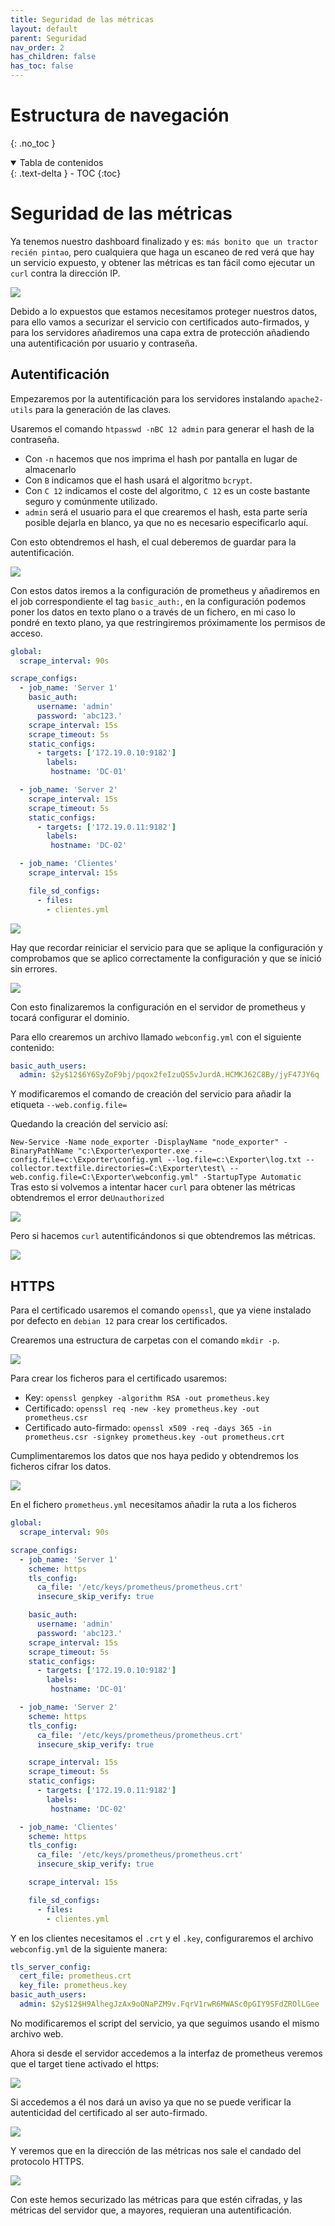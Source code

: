 ```yaml
---
title: Seguridad de las métricas
layout: default
parent: Seguridad
nav_order: 2
has_children: false
has_toc: false
---
```


# Estructura de navegación
{: .no_toc }

<details open markdown="block">
  <summary>
    Tabla de contenidos
  </summary>
  {: .text-delta }
- TOC
{:toc}
</details>

# Seguridad de las métricas

Ya tenemos nuestro dashboard finalizado y es: `más bonito que un tractor recién pintao`, pero cualquiera que haga un escaneo de red verá que hay un servicio expuesto, y obtener las métricas es tan fácil como ejecutar un `curl` contra la dirección IP.

<img src="https://raw.githubusercontent.com/IagoLB/iagolb.github.io/main/images/231.png" />

Debido a lo expuestos que estamos necesitamos proteger nuestros datos, para ello vamos a securizar el servicio con certificados auto-firmados, y para los servidores añadiremos una capa extra de protección añadiendo una autentificación por usuario y contraseña.

## Autentificación

Empezaremos por la autentificación para los servidores instalando `apache2-utils` para la generación de las claves.

Usaremos el comando `htpasswd -nBC 12 admin` para generar el hash de la contraseña.

- Con `-n` hacemos que nos imprima el hash por pantalla en lugar de almacenarlo
- Con `B` indicamos que el hash usará el algoritmo `bcrypt`.
- Con `C 12` indicamos el coste del algoritmo, `C 12` es un coste bastante seguro y comúnmente utilizado.
- `admin` será el usuario para el que crearemos el hash, esta parte sería posible dejarla en blanco, ya que no es necesario especificarlo aquí.

Con esto obtendremos el hash, el cual deberemos de guardar para la autentificación.

<img src="https://raw.githubusercontent.com/IagoLB/iagolb.github.io/main/images/232.png" />

Con estos datos iremos a la configuración de prometheus y añadiremos en el job correspondiente el tag `basic_auth:`, en la configuración podemos poner los datos en texto plano o a través de un fichero, en mi caso lo pondré en texto plano, ya que restringiremos próximamente los permisos de acceso.

```yaml
global:
  scrape_interval: 90s

scrape_configs:
  - job_name: 'Server 1'
    basic_auth:
      username: 'admin'
      password: 'abc123.'
    scrape_interval: 15s
    scrape_timeout: 5s
    static_configs:
      - targets: ['172.19.0.10:9182']
        labels:
         hostname: 'DC-01'

  - job_name: 'Server 2'
    scrape_interval: 15s
    scrape_timeout: 5s
    static_configs:
      - targets: ['172.19.0.11:9182']
        labels:
         hostname: 'DC-02'

  - job_name: 'Clientes'
    scrape_interval: 15s

    file_sd_configs:
      - files:
        - clientes.yml
```

<img src="https://raw.githubusercontent.com/IagoLB/iagolb.github.io/main/images/233.png" />

Hay que recordar reiniciar el servicio para que se aplique la configuración y comprobamos que se aplico correctamente la configuración y que se inició sin errores.

<img src="https://raw.githubusercontent.com/IagoLB/iagolb.github.io/main/images/234.png" />

Con esto finalizaremos la configuración en el servidor de prometheus y tocará configurar el dominio.

Para ello crearemos un archivo llamado `webconfig.yml` con el siguiente contenido:

```yaml
basic_auth_users:
  admin: $2y$12$6Y6SyZoF9bj/pqox2feIzuQS5vJurdA.HCMKJ62C8By/jyF47JY6q 
```

Y modificaremos el comando de creación del servicio para añadir la etiqueta `--web.config.file=`

Quedando la creación del servicio así:

`New-Service -Name node_exporter -DisplayName "node_exporter" -BinaryPathName "c:\Exporter\exporter.exe --config.file=c:\Exporter\config.yml --log.file=c:\Exporter\log.txt --collector.textfile.directories=C:\Exporter\test\ --web.config.file=C:\Exporter\webconfig.yml" -StartupType Automatic
`
Tras esto si volvemos a intentar hacer `curl` para obtener las métricas obtendremos el error de`Unauthorized`

<img src="https://raw.githubusercontent.com/IagoLB/iagolb.github.io/main/images/235.png" />

Pero si hacemos `curl` autentificándonos si que obtendremos las métricas.

<img src="https://raw.githubusercontent.com/IagoLB/iagolb.github.io/main/images/236.png" />

## HTTPS

Para el certificado usaremos el comando `openssl`, que ya viene instalado por defecto en `debian 12` para crear los certificados.

Crearemos una estructura de carpetas con el comando `mkdir -p`.

<img src="https://raw.githubusercontent.com/IagoLB/iagolb.github.io/main/images/237.png" />

Para crear los ficheros para el certificado usaremos:

- Key: `openssl genpkey -algorithm RSA -out prometheus.key`
- Certificado: `openssl req -new -key prometheus.key -out prometheus.csr`
- Certificado auto-firmado: `openssl x509 -req -days 365 -in prometheus.csr -signkey prometheus.key -out prometheus.crt`

Cumplimentaremos los datos que nos haya pedido y obtendremos los ficheros cifrar los datos.

<img src="https://raw.githubusercontent.com/IagoLB/iagolb.github.io/main/images/238.png" />

En el fichero `prometheus.yml` necesitamos añadir la ruta a los ficheros 

```yaml
global:
  scrape_interval: 90s

scrape_configs:
  - job_name: 'Server 1'
    scheme: https
    tls_config:
      ca_file: '/etc/keys/prometheus/prometheus.crt'
      insecure_skip_verify: true

    basic_auth:
      username: 'admin'
      password: 'abc123.'
    scrape_interval: 15s
    scrape_timeout: 5s
    static_configs:
      - targets: ['172.19.0.10:9182']
        labels:
         hostname: 'DC-01'

  - job_name: 'Server 2'
    scheme: https
    tls_config:
      ca_file: '/etc/keys/prometheus/prometheus.crt'
      insecure_skip_verify: true

    scrape_interval: 15s
    scrape_timeout: 5s
    static_configs:
      - targets: ['172.19.0.11:9182']
        labels:
         hostname: 'DC-02'

  - job_name: 'Clientes'
    scheme: https
    tls_config:
      ca_file: '/etc/keys/prometheus/prometheus.crt'
      insecure_skip_verify: true

    scrape_interval: 15s

    file_sd_configs:
      - files:
        - clientes.yml
```

Y en los clientes necesitamos el `.crt` y el `.key`, configuraremos el archivo `webconfig.yml` de la siguiente manera:

```yml
tls_server_config:
  cert_file: prometheus.crt
  key_file: prometheus.key
basic_auth_users:
  admin: $2y$12$H9AlhegJzAx9oONaPZM9v.FqrV1rwR6MWASc0pGIY9SFdZROlLGee
```

No modificaremos el script del servicio, ya que seguimos usando el mismo archivo web.

Ahora si desde el servidor accedemos a la interfaz de prometheus veremos que el target tiene activado el https:

<img src="https://raw.githubusercontent.com/IagoLB/iagolb.github.io/main/images/239.png" />

Si accedemos a él nos dará un aviso ya que no se puede verificar la autenticidad del certificado al ser auto-firmado.

<img src="https://raw.githubusercontent.com/IagoLB/iagolb.github.io/main/images/240.png" />

Y veremos que en la dirección de las métricas nos sale el candado del protocolo HTTPS.

<img src="https://raw.githubusercontent.com/IagoLB/iagolb.github.io/main/images/241.png" />

Con este hemos securizado las métricas para que estén cifradas, y las métricas del servidor que, a mayores, requieran una autentificación.